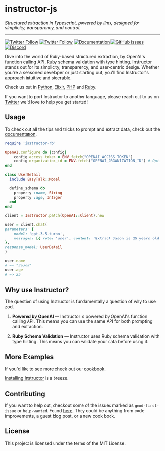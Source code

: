 # instructor-js

_Structured extraction in Typescript, powered by llms, designed for simplicity, transparency, and control._

---

[![Twitter Follow](https://img.shields.io/twitter/follow/jxnlco?style=social)](https://twitter.com/jxnlco)
[![Twitter Follow](https://img.shields.io/twitter/follow/sergiobayona?style=social)](https://twitter.com/sergiobayona)
[![Documentation](https://img.shields.io/badge/docs-available-brightgreen)](https://jxnl.github.io/instructor-rb)
[![GitHub issues](https://img.shields.io/github/issues/instructor-ai/instructor-js.svg)](https://github.com/instructor-ai/instructor-rb/issues)
[![Discord](https://img.shields.io/discord/1192334452110659664?label=discord)](https://discord.gg/DWHZdqpNgz)

Dive into the world of Ruby-based structured extraction, by OpenAI's function calling API, Ruby schema validation with type hinting. Instructor stands out for its simplicity, transparency, and user-centric design. Whether you're a seasoned developer or just starting out, you'll find Instructor's approach intuitive and steerable.

Check us out in [Python](https://jxnl.github.io/instructor/), [Elixir](https://github.com/thmsmlr/instructor_ex/), [PHP](https://github.com/cognesy/instructor-php/) and [Ruby](https://github.com/instructor-ai/instructor-rb).

If you want to port Instructor to another language, please reach out to us on [Twitter](https://twitter.com/jxnlco) we'd love to help you get started!

## Usage

To check out all the tips and tricks to prompt and extract data, check out the [documentation](https://instructor-ai.github.io/instructor-rb/tips/prompting/).

```Ruby
require 'instructor-rb'

OpenAI.configure do |config|
    config.access_token = ENV.fetch("OPENAI_ACCESS_TOKEN")
    config.organization_id = ENV.fetch("OPENAI_ORGANIZATION_ID") # Optional.
end

class UserDetail
  include EasyTalk::Model
  
  define_schema do
    property :name, String
    property :age, Integer
  end
end
  
client = Instructor.patch(OpenAI::Client).new

user = client.chat(
parameters: {
    model: 'gpt-3.5-turbo',
    messages: [{ role: 'user', content: 'Extract Jason is 25 years old' }]
},
response_model: UserDetail
)

user.name
# => "Jason"
user.age
# => 25
```

## Why use Instructor?

The question of using Instructor is fundamentally a question of why to use zod.

1. **Powered by OpenAI** — Instructor is powered by OpenAI's function calling API. This means you can use the same API for both prompting and extraction.

2. **Ruby Schema Validation** — Instructor uses Ruby schema validation with type hinting. This means you can validate your data before using it.

## More Examples

If you'd like to see more check out our [cookbook](examples/index.md).

[Installing Instructor](installation.md) is a breeze. 

## Contributing

If you want to help out, checkout some of the issues marked as `good-first-issue` or `help-wanted`. Found [here](https://github.com/instructor-ai/instructor-js/labels/good%20first%20issue). They could be anything from code improvements, a guest blog post, or a new cook book.

## License

This project is licensed under the terms of the MIT License.
